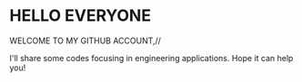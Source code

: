 # HELLO EVERYONE
WELCOME TO MY GITHUB ACCOUNT,//

I'll share some codes focusing in engineering applications. 
Hope it can help you!
